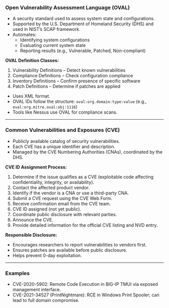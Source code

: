 ### Open Vulnerability Assessment Language (OVAL)
- A security standard used to assess system state and configurations.
- Supported by the U.S. Department of Homeland Security (DHS) and used in NIST’s SCAP framework.
- Automates:
  - Identifying system configurations
  - Evaluating current system state
  - Reporting results (e.g., Vulnerable, Patched, Non-compliant)

**OVAL Definition Classes:**
1. Vulnerability Definitions – Detect known vulnerabilities
2. Compliance Definitions – Check configuration compliance
3. Inventory Definitions – Confirm presence of specific software
4. Patch Definitions – Determine if patches are applied

- Uses XML format.
- OVAL IDs follow the structure: `oval:org.domain:type:value` (e.g., `oval:org.mitre.oval:obj:1116`)
- Tools like Nessus use OVAL for compliance scans.

---

### Common Vulnerabilities and Exposures (CVE)
- Publicly available catalog of security vulnerabilities.
- Each CVE has a unique identifier and description.
- Managed by the CVE Numbering Authorities (CNAs), coordinated by the DHS.

**CVE ID Assignment Process:**
1. Determine if the issue qualifies as a CVE (exploitable code affecting confidentiality, integrity, or availability).
2. Contact the affected product vendor.
3. Identify if the vendor is a CNA or use a third-party CNA.
4. Submit a CVE request using the CVE Web Form.
5. Receive confirmation email from the CVE team.
6. CVE ID assigned (not yet public).
7. Coordinate public disclosure with relevant parties.
8. Announce the CVE.
9. Provide detailed information for the official CVE listing and NVD entry.

**Responsible Disclosure:**
- Encourages researchers to report vulnerabilities to vendors first.
- Ensures patches are available before public disclosure.
- Helps prevent 0-day exploitation.

---

### Examples
- CVE-2020-5902: Remote Code Execution in BIG-IP TMUI via exposed management interface.
- CVE-2021-34527 (PrintNightmare): RCE in Windows Print Spooler; can lead to full domain compromise.
